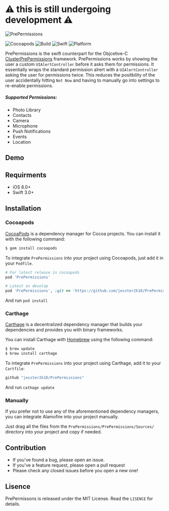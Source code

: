 # :warning: this is still undergoing development :warning:

![PrePermissions](http://i.imgur.com/TZMEpqJ.png)

![Cocoapods](https://img.shields.io/cocoapods/v/AFNetworking.svg) ![Build](https://img.shields.io/travis/USER/REPO.svg) ![Swift](https://img.shields.io/badge/swift-3.0-orange.svg) ![Platform](https://img.shields.io/badge/platform-ios8+-pink.svg)

PrePermissions is the swift counterpart for the Objcetive-C [ClusterPrePermissions](https://github.com/rsattar/ClusterPrePermissions) framework. PrePermissions works by showing the user a custom `UIAlertController` before it asks them for permissions. It essentially wraps the standard permission alrert with a `UIAlertController` asking the user for permissions twice. This reduces the positbility of the user accidentally hitting `Not Now` and having to manually go into settings to re-enable permissions.

##### Supported Permissions:
- Photo Library
- Contacts
- Camera
- Microphone
- Push Notifications
- Events 
- Location

## Demo

## Requirments

- iOS 8.0+
- Swift 3.0+

## Installation

### Cocoapods

[CocoaPods](https://cocoapods.org) is a dependency manager for Cocoa projects. You can install it with the following command:

``` bash
$ gem install cocoapods
```
To integrate `PrePermissions` into your project using Cocoapods, just add it in your `Podfile`.

``` ruby
# For latest release in cocoapods
pod 'PrePermissions'

# Latest on develop
pod 'PrePermissions', :git => 'https://github.com/jesster2k10/PrePermissions.git', :branch => 'develop'
```

And run `pod install`

### Carthage

[Carthage](https://github.com/Carthage/Carthage) is a decentralized dependency manager that builds your dependencies and provides you with binary frameworks.

You can install Carthage with [Homebrew](https://brew.sh) using the following command:

``` bash
$ brew update
$ brew install carthage
```

To integrate `PrePermissions` into your project using Carthage, add it to your `Cartfile`:

``` ruby
github "jesster2k10/PrePermissions" 
```

And run `cathage update`

### Manually

If you prefer not to use any of the aforementioned dependency managers, you can integrate Alamofire into your project manually. 

Just drag all the files from the `PrePermissions/PrePermissions/Sources/` directory into your project and copy if needed.

## Contribution

- If you've found a bug, please open an issue.
- If you've a feature request, please open a pull request
- Please check any closed issues before you open a new one!

## Lisence

PrePermissons is released under the MIT License. Read the `LISENCE` for details.
